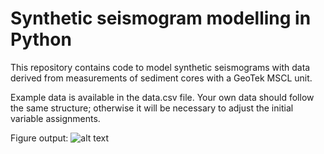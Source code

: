 # Synthetic seismogram modelling in Python
This repository contains code to model synthetic seismograms with data derived from measurements of sediment cores with a GeoTek MSCL unit. 

Example data is available in the data.csv file. Your own data should follow the same structure; otherwise it will be necessary to adjust the initial variable assignments.

Figure output:
![alt text](https://github.com/andreas-paul/synthetics/blob/master/example.png "Example output figure")
